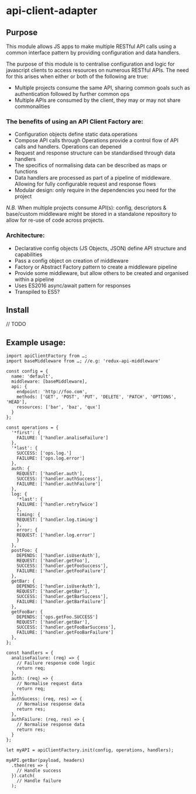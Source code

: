 # api-client-adapter

## Purpose
This module allows JS apps to make multiple RESTful API calls using a common interface pattern by 
providing configuration and data handlers.

The purpose of this module is to centralise configuration and logic for javascript clients to access resources on 
numerous RESTful APIs. The need for this arises when either or both of the following are true:

- Multiple projects consume the same API, sharing common goals such as authentication followed by further common ops
- Multiple APIs are consumed by the client, they may or may not share commonalities

### The benefits of using an API Client Factory are:

- Configuration objects define static data.operations 
- Compose API calls through Operations provide a control flow of API calls and handlers. Operations can depened 
- Request and response structure can be standardised through data handlers
- The specifics of normalising data can be described as maps or functions
- Data handlers are processed as part of a pipeline of middleware. Allowing for fully configurable request and response
flows
- Modular design: only require in the dependencies you need for the project

_N.B._ When multiple projects consume API(s): config, descriptors & base/custom middleware might be stored in a standalone repository to allow for re-use of code across projects.

### Architecture:

- Declarative config objects (JS Objects, JSON) define API structure and capabilities 
- Pass a config object on creation of middleware
- Factory or Abstract Factory pattern to create a middleware pipeline
- Provide some middleware, but allow others to be created and organised within a pipeline
- Uses ES2016 async/await pattern for responses
- Transpiled to ES5?

## Install

// TODO

## Example usage:
```
import apiClientFactory from …;
import baseMiddleware from …; //e.g: 'redux-api-middleware'

const config = {
  name: 'default',
  middleware: [baseMiddleware],
  api: {
    endpoint: 'http://foo.com',
    methods: ['GET', 'POST', 'PUT', 'DELETE', 'PATCH', 'OPTIONS', 'HEAD'],
    resources: ['bar', 'baz', 'qux']
  }
};

const operations = {
  '*first': {
    FAILURE: ['handler.analiseFailure']
  },
  '*last': {
    SUCCESS: ['ops.log.']
    FAILURE: ['ops.log.error']
  },
  auth: {
    REQUEST: ['handler.auth'],
    SUCCESS: ['handler.authSuccess'],
    FAILURE: ['handler.authFailure']
  },
  log: {
    '*last': {
    FAILURE: ['handler.retryTwice']
    },
    timing: {
    REQUEST: ['handler.log.timing']
    },
    error: {
    REQUEST: ['handler.log.error']
    }    
  },
  postFoo: {
    DEPENDS: ['handler.isUserAuth'],
    REQUEST: ['handler.getFoo'],
    SUCCESS: ['handler.getFooSuccess'],
    FAILURE: ['handler.getFooFailure']
  },
  getBar: {
    DEPENDS: ['handler.isUserAuth'],
    REQUEST: ['handler.getBar'],
    SUCCESS: ['handler.getBarSuccess'],
    FAILURE: ['handler.getBarFailure']
  },
  getFooBar: { 
    DEPENDS: ['ops.getFoo.SUCCESS']
    REQUEST: ['handler.getBar'],
    SUCCESS: ['handler.getFooBarSuccess'],
    FAILURE: ['handler.getFooBarFailure']
  },
};

const handlers = {
  analiseFailure: (req) => {
    // Failure response code logic
    return req;
  },
  auth: (req) => {
    // Normalise request data
    return req;
  },
  authSucess: (req, res) => {
    // Normalise response data
    return res;
  },
  authFailure: (req, res) => {
    // Normalise response data
    return res;
  }
};

let myAPI = apiClientFactory.init(config, operations, handlers);

myAPI.getBar(payload, headers)
  .then(res => {
    // Handle success
  }).catch(
    // Handle failure
  );
```
